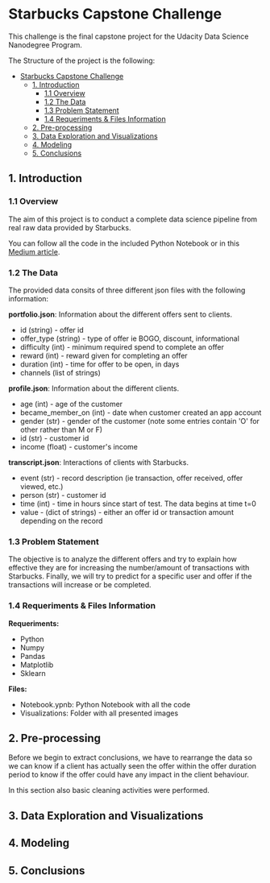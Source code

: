 # Starbucks Capstone Challenge

This challenge is the final capstone project for the Udacity Data Science Nanodegree Program. 

The Structure of the project is the following:

- [Starbucks Capstone Challenge](#starbucks-capstone-challenge)
  - [1. Introduction](#1-introduction)
    - [1.1 Overview](#11-overview)
    - [1.2 The Data](#12-the-data)
    - [1.3 Problem Statement](#13-problem-statement)
    - [1.4 Requeriments & Files Information](#14-requeriments--files-information)
  - [2. Pre-processing](#2-pre-processing)
  - [3. Data Exploration and Visualizations](#3-data-exploration-and-visualizations)
  - [4. Modeling](#4-modeling)
  - [5. Conclusions](#5-conclusions)

## 1. Introduction

### 1.1 Overview

The aim of this project is to conduct a complete data science pipeline from real raw data provided by Starbucks. 

You can follow all the code in the included Python Notebook or in this [Medium article](https://www.medium.com).

### 1.2 The Data

The provided data consits of three different json files with the following information:

**portfolio.json**: Information about the different offers sent to clients.
- id (string) - offer id
- offer_type (string) - type of offer ie BOGO, discount, informational
- difficulty (int) - minimum required spend to complete an offer
- reward (int) - reward given for completing an offer
- duration (int) - time for offer to be open, in days
- channels (list of strings)

**profile.json**: Information about the different clients.
- age (int) - age of the customer
- became_member_on (int) - date when customer created an app account
- gender (str) - gender of the customer (note some entries contain 'O' for other rather than M or F)
- id (str) - customer id
- income (float) - customer's income

**transcript.json**: Interactions of clients with Starbucks.
- event (str) - record description (ie transaction, offer received, offer viewed, etc.)
- person (str) - customer id
- time (int) - time in hours since start of test. The data begins at time t=0
- value - (dict of strings) - either an offer id or transaction amount depending on the record

### 1.3 Problem Statement 

The objective is to analyze the different offers and try to explain how effective they are for increasing the number/amount of transactions with Starbucks. 
Finally, we will try to predict for a specific user and offer if the transactions will increase or be completed.

### 1.4 Requeriments & Files Information

**Requeriments:**

- Python
- Numpy
- Pandas
- Matplotlib
- Sklearn

**Files:**

- Notebook.ypnb: Python Notebook with all the code
- Visualizations: Folder with all presented images

## 2. Pre-processing

Before we begin to extract conclusions, we have to rearrange the data so we can know if a client has actually seen the offer within the offer duration period to know if
the offer could have any impact in the client behaviour.

In this section also basic cleaning activities were performed.

## 3. Data Exploration and Visualizations


## 4. Modeling



## 5. Conclusions


